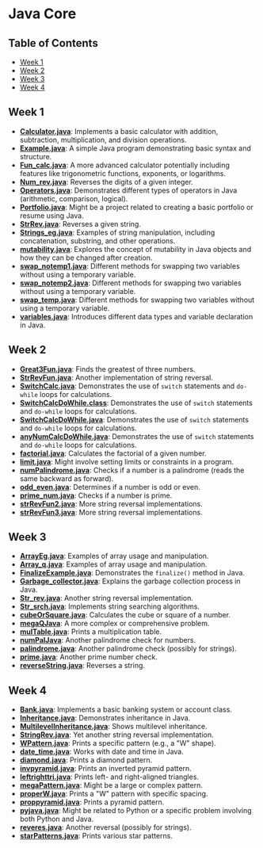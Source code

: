 # Java Core

## Table of Contents

* [Week 1](#week-1)
* [Week 2](#week-2)
* [Week 3](#week-3)
* [Week 4](#week-4)

## Week 1

* [**Calculator.java**](https://github.com/arman071122/javaCore/blob/main/Java/src/week1/Calculator.java): Implements a basic calculator with addition, subtraction, multiplication, and division operations.
* [**Example.java**](https://github.com/arman071122/javaCore/blob/main/Java/src/week1/Example.java): A simple Java program demonstrating basic syntax and structure.
* [**Fun_calc.java**](https://github.com/arman071122/javaCore/blob/main/Java/src/week1/Fun_calc.java): A more advanced calculator potentially including features like trigonometric functions, exponents, or logarithms.
* [**Num_rev.java**](https://github.com/arman071122/javaCore/blob/main/Java/src/week1/Num_rev.java): Reverses the digits of a given integer.
* [**Operators.java**](https://github.com/arman071122/javaCore/blob/main/Java/src/week1/Operators.java): Demonstrates different types of operators in Java (arithmetic, comparison, logical).
* [**Portfolio.java**](https://github.com/arman071122/javaCore/blob/main/Java/src/week1/Portfolio.java): Might be a project related to creating a basic portfolio or resume using Java.
* [**StrRev.java**](https://github.com/arman071122/javaCore/blob/main/Java/src/week1/StrRev.java): Reverses a given string.
* [**Strings_eg.java**](https://github.com/arman071122/javaCore/blob/main/Java/src/week1/Strings_eg.java): Examples of string manipulation, including concatenation, substring, and other operations.
* [**mutability.java**](https://github.com/arman071122/javaCore/blob/main/Java/src/week1/mutability.java): Explores the concept of mutability in Java objects and how they can be changed after creation.
* [**swap_notemp1.java**](https://github.com/arman071122/javaCore/blob/main/Java/src/week1/swap_notemp1.java): Different methods for swapping two variables without using a temporary variable.
* [**swap_notemp2.java**](https://github.com/arman071122/javaCore/blob/main/Java/src/week1/swap_notemp2.java): Different methods for swapping two variables without using a temporary variable.
* [**swap_temp.java**](https://github.com/arman071122/javaCore/blob/main/Java/src/week1/swap_temp.java): Different methods for swapping two variables without using a temporary variable.
* [**variables.java**](https://github.com/arman071122/javaCore/blob/main/Java/src/week1/variables.java): Introduces different data types and variable declaration in Java.

## Week 2

* [**Great3Fun.java**](https://github.com/arman071122/javaCore/blob/main/Java/src/week2/Great3Fun.java): Finds the greatest of three numbers.
* [**StrRevFun.java**](https://github.com/arman071122/javaCore/blob/main/Java/src/week2/StrRevFun.java): Another implementation of string reversal.
* [**SwitchCalc.java**](https://github.com/arman071122/javaCore/blob/main/Java/src/week2/SwitchCalc.java): Demonstrates the use of `switch` statements and `do-while` loops for calculations.
* [**SwitchCalcDoWhile.class**](https://github.com/arman071122/javaCore/blob/main/Java/src/week2/SwitchCalcDoWhile.class): Demonstrates the use of `switch` statements and `do-while` loops for calculations.
* [**SwitchCalcDoWhile.java**](https://github.com/arman071122/javaCore/blob/main/Java/src/week2/SwitchCalcDoWhile.java): Demonstrates the use of `switch` statements and `do-while` loops for calculations.
* [**anyNumCalcDoWhile.java**](https://github.com/arman071122/javaCore/blob/main/Java/src/week2/anyNumCalcDoWhile.java): Demonstrates the use of `switch` statements and `do-while` loops for calculations.
* [**factorial.java**](https://github.com/arman071122/javaCore/blob/main/Java/src/week2/factorial.java): Calculates the factorial of a given number.
* [**limit.java**](https://github.com/arman071122/javaCore/blob/main/Java/src/week2/limit.java): Might involve setting limits or constraints in a program.
* [**numPalindrome.java**](https://github.com/arman071122/javaCore/blob/main/Java/src/week2/numPalindrome.java): Checks if a number is a palindrome (reads the same backward as forward).
* [**odd_even.java**](https://github.com/arman071122/javaCore/blob/main/Java/src/week2/odd_even.java): Determines if a number is odd or even.
* [**prime_num.java**](https://github.com/arman071122/javaCore/blob/main/Java/src/week2/prime_num.java): Checks if a number is prime.
* [**strRevFun2.java**](https://github.com/arman071122/javaCore/blob/main/Java/src/week2/strRevFun2.java): More string reversal implementations.
* [**strRevFun3.java**](https://github.com/arman071122/javaCore/blob/main/Java/src/week2/strRevFun3.java): More string reversal implementations.

## Week 3

* [**ArrayEg.java**](https://github.com/arman071122/javaCore/blob/main/Java/src/week3/ArrayEg.java): Examples of array usage and manipulation.
* [**Array_q.java**](https://github.com/arman071122/javaCore/blob/main/Java/src/week3/Array_q.java): Examples of array usage and manipulation.
* [**FinalizeExample.java**](https://github.com/arman071122/javaCore/blob/main/Java/src/week3/FinalizeExample.java): Demonstrates the `finalize()` method in Java.
* [**Garbage_collector.java**](https://github.com/arman071122/javaCore/blob/main/Java/src/week3/Garbage_collector.java): Explains the garbage collection process in Java.
* [**Str_rev.java**](https://github.com/arman071122/javaCore/blob/main/Java/src/week3/Str_rev.java): Another string reversal implementation.
* [**Str_srch.java**](https://github.com/arman071122/javaCore/blob/main/Java/src/week3/Str_srch.java): Implements string searching algorithms.
* [**cubeOrSquare.java**](https://github.com/arman071122/javaCore/blob/main/Java/src/week3/cubeOrSquare.java): Calculates the cube or square of a number.
* [**megaQJava**](https://github.com/arman071122/javaCore/blob/main/Java/src/week3/megaQJava.java): A more complex or comprehensive problem.
* [**mulTable.java**](https://github.com/arman071122/javaCore/blob/main/Java/src/week3/mulTable.java): Prints a multiplication table.
* [**numPalJava**](https://github.com/arman071122/javaCore/blob/main/Java/src/week3/numPalJava.java): Another palindrome check for numbers.
* [**palindrome.java**](https://github.com/arman071122/javaCore/blob/main/Java/src/week3/palindrome.java): Another palindrome check (possibly for strings).
* [**prime.java**](https://github.com/arman071122/javaCore/blob/main/Java/src/week3/prime.java): Another prime number check.
* [**reverseString.java**](https://github.com/arman071122/javaCore/blob/main/Java/src/week3/reverseString.java): Reverses a string.

## Week 4

* [**Bank.java**](https://github.com/arman071122/javaCore/blob/main/Java/src/week4/Bank.java): Implements a basic banking system or account class.
* [**Inheritance.java**](https://github.com/arman071122/javaCore/blob/main/Java/src/week4/Inheritance.java): Demonstrates inheritance in Java.
* [**MultilevelInheritance.java**](https://github.com/arman071122/javaCore/blob/main/Java/src/week4/MultilevelInheritance.java): Shows multilevel inheritance.
* [**StringRev.java**](https://github.com/arman071122/javaCore/blob/main/Java/src/week4/StringRev.java): Yet another string reversal implementation.
* [**WPattern.java**](https://github.com/arman071122/javaCore/blob/main/Java/src/week4/WPattern.java): Prints a specific pattern (e.g., a "W" shape).
* [**date_time.java**](https://github.com/arman071122/javaCore/blob/main/Java/src/week4/date_time.java): Works with date and time in Java.
* [**diamond.java**](https://github.com/arman071122/javaCore/blob/main/Java/src/week4/diamond.java): Prints a diamond pattern.
* [**invpyramid.java**](https://github.com/arman071122/javaCore/blob/main/Java/src/week4/invpyramid.java): Prints an inverted pyramid pattern.
* [**leftrighttri.java**](https://github.com/arman071122/javaCore/blob/main/Java/src/week4/leftrighttri.java): Prints left- and right-aligned triangles.
* [**megaPattern.java**](https://github.com/arman071122/javaCore/blob/main/Java/src/week4/megaPattern.java): Might be a large or complex pattern.
* [**properW.java**](https://github.com/arman071122/javaCore/blob/main/Java/src/week4/properW.java): Prints a "W" pattern with specific spacing.
* [**proppyramid.java**](https://github.com/arman071122/javaCore/blob/main/Java/src/week4/proppyramid.java): Prints a pyramid pattern.
* [**pyjava.java**](https://github.com/arman071122/javaCore/blob/main/Java/src/week4/pyjava.java): Might be related to Python or a specific problem involving both Python and Java.
* [**reveres.java**](https://github.com/arman071122/javaCore/blob/main/Java/src/week4/reveres.java): Another reversal (possibly for strings).
* [**starPatterns.java**](https://github.com/arman071122/javaCore/blob/main/Java/src/week4/starPatterns.java): Prints various star patterns.
